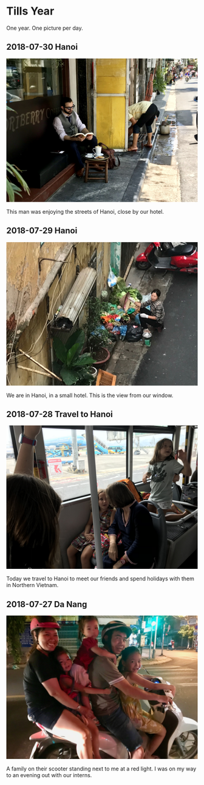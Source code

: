 # Tills Year

One year. One picture per day.

## 2018-07-30 Hanoi

![Hanoi](2018-07-30-hanoi.jpg)

This man was enjoying the streets of Hanoi, close by our hotel.

## 2018-07-29 Hanoi

![Hanoi](2018-07-29-hanoi.jpg)

We are in Hanoi, in a small hotel. This is the view from our window.

## 2018-07-28 Travel to Hanoi

![Airport bus](2018-07-28-travel_to_hanoi.jpg)

Today we travel to Hanoi to meet our friends and spend holidays with them in Northern Vietnam.

## 2018-07-27 Da Nang

![DaNang Scooter](2018-07-27-danang_scooter.jpg)

A family on their scooter standing next to me at a red light. I was on my way to an evening out with our interns.